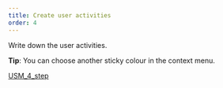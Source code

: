 ```yaml
---
title: Create user activities
order: 4
---
```


Write down the user activities.

**Tip**: You can choose another sticky colour in the context menu.

[USM_4_step](howTo:USM_4_step)


